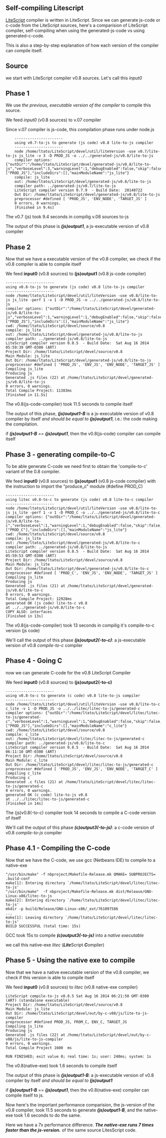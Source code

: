 ## Self-compiling Litescript

[LiteScript](https://github.com/luciotato/LiteScript) compiler is written in LiteScript. 
Since we can generate js-code or c-code
from the LiteScript sources, here's a comparision of LiteScript compiler, self-compiling
when using the generated-js-code vs using generated-c-code.

This is also a step-by-step explanation of how each version of the compiler can compile itself.

## Source
we start with LiteScript compiler v0.8 sources. Let's call this *input0*

## Phase 1
We use *the previous, executable version of the compiler* to compile this source.

We feed *input0* (v0.8 sources) to v.07 compiler

Since v.07 compiler is js-code, this compilation phase runs under node.js

        ----------------------
        using v0.7-to-js to generate (js code) v0.8 lite-to-js compiler
        ----------------------
        node /home/ltato/LiteScript/devel/util/liteVersion -use v0.7/lite-to-js js_lite -v 3 -D PROD_JS -o ../../generated-js/v0.8/lite-to-js
        compiler options: {"outDir":"/home/ltato/LiteScript/devel/generated-js/v0.8/lite-to-js","verboseLevel":3,"warningLevel":1,"debugEnabled":false,"skip":false,"generateSourceMap":true,"single":false,"browser":false,"comments":1,"perf":0,"defines":["PROD_JS"],"includeDirs":[],"mainModuleName":"js_lite"}
        compile: js_lite
        out: /home/ltato/LiteScript/devel/generated-js/v0.8/lite-to-js
        compiler path: ../generated-js/v0.7/lite-to-js
        LiteScript compiler version 0.7.9  - Build Date:  20140722
        Out Dir: /home/ltato/LiteScript/devel/generated-js/v0.8/lite-to-js
        preprocessor #defined [ 'PROD_JS', 'ENV_NODE', 'TARGET_JS' ]
        0 errors, 0 warnings.
        [Finished in 9.4s]

The v0.7 (js) took 9.4 seconds in compilig v.08 sources to-js

The output of this phase is ***(js)output1***, a js-executable version of v0.8 compiler

## Phase 2
Now that we have a executable version of the v0.8 compiler,
we check if the v0.8 compiler is able to compile itself

We feed **input0** (v0.8 sources) to **(js)output1** (v0.8 js-code compiler)

    ----------------------
    using v0.8-to-js to generate (js code) v0.8 lite-to-js compiler
    ----------------------
    node /home/ltato/LiteScript/devel/util/liteVersion -use v0.8/lite-to-js js_lite -perf 1 -v 1 -D PROD_JS -o ../../generated-js/v0.8/lite-to-js
    compiler options: {"outDir":"/home/ltato/LiteScript/devel/generated-js/v0.8/lite-to-js","verboseLevel":1,"warningLevel":1,"debugEnabled":false,"skip":false,"generateSourceMap":true,"single":false,"browser":false,"comments":1,"perf":1,"defines":["PROD_JS"],"includeDirs":[],"mainModuleName":"js_lite"}
    cwd: /home/ltato/LiteScript/devel/source/v0.8
    compile: js_lite
    out: /home/ltato/LiteScript/devel/generated-js/v0.8/lite-to-js
    compiler path: ../generated-js/v0.8/lite-to-js
    LiteScript compiler version 0.8.5  - Build Date:  Sat Aug 16 2014 05:59:39 GMT-0300 (ART)
    Project Dir: /home/ltato/LiteScript/devel/source/v0.8
    Main Module: js_lite
    Out Dir: /home/ltato/LiteScript/devel/generated-js/v0.8/lite-to-js
    preprocessor #defined [ 'PROD_JS', 'ENV_JS', 'ENV_NODE', 'TARGET_JS' ]
    Compiling js_lite
    Producing js
    Generated .js files (22) at /home/ltato/LiteScript/devel/generated-js/v0.8/lite-to-js
    0 errors, 0 warnings.
    Total Compile Project: 11383ms
    [Finished in 11.5s]

The v0.8(js-code-compiler) took 11.5 seconds to compile itself

The output of this phase, ***(js)output1-B*** is a js-executable version of v0.8 compiler by itself
*and should be equal to* ***(js)output1***, i.e.: the code making the compilation.

if ***(js)output1-B*** == ***(js)output1***, then the v0.8(js-code) compiler can compile itself

## Phase 3 - generating compile-to-C

To be able generate C-code we need first to obtain the 'compile-to-c'
variant of the 0.8 compiler.

We feed **input0** (v0.8 sources) to **(js)output1** (v0.8 js-code compiler) with the instruction to
import the "produce_c" module (#define PROD_C)

    ----------------------
    using litec v0.8-to-c to generate (js code) v0.8 lite-to-c compiler
    ----------------------
    node /home/ltato/LiteScript/devel/util/liteVersion -use v0.8/lite-to-js js_lite -perf 1 -v 1 -D PROD_C -o ../../generated-js/v0.8/lite-to-c
    compiler options: {"outDir":"/home/ltato/LiteScript/devel/generated-js/v0.8/lite-to-c","verboseLevel":1,"warningLevel":1,"debugEnabled":false,"skip":false,"generateSourceMap":true,"single":false,"browser":false,"comments":1,"perf":1,"defines":["PROD_C"],"includeDirs":[],"mainModuleName":"js_lite"}
    cwd: /home/ltato/LiteScript/devel/source/v0.8
    compile: js_lite
    out: /home/ltato/LiteScript/devel/generated-js/v0.8/lite-to-c
    compiler path: ../generated-js/v0.8/lite-to-js
    LiteScript compiler version 0.8.5  - Build Date:  Sat Aug 16 2014 05:59:53 GMT-0300 (ART)
    Project Dir: /home/ltato/LiteScript/devel/source/v0.8
    Main Module: js_lite
    Out Dir: /home/ltato/LiteScript/devel/generated-js/v0.8/lite-to-c
    preprocessor #defined [ 'PROD_C', 'ENV_JS', 'ENV_NODE', 'TARGET_JS' ]
    Compiling js_lite
    Producing js
    Generated .js files (21) at /home/ltato/LiteScript/devel/generated-js/v0.8/lite-to-c
    0 errors, 0 warnings.
    Total Compile Project: 12928ms
    generated OK (js code) lite-to-c v0.8
    at ../../generated-js/v0.8/lite-to-c
    COPY ALSO: interfaces
    [Finished in 13s]

The v0.8(js-code-compiler) took 13 seconds in compilig it's compile-to-c version (js code)

We'll call the output of this phase ***(js)output2(-to-c)***: a js-executable version of v0.8 *compile-to-c* compiler

## Phase 4 - Going C

now we can generate C-code for the v0.8 LiteScript Compiler

We feed **input0** (v0.8 sources) to **(js)output2(-to-c)** 

    ----------------------
    using v0.8-to-c to generate (c code) v0.8 lite-to-js compiler
    ----------------------
    node /home/ltato/LiteScript/devel/util/liteVersion -use v0.8/lite-to-c c_lite -v 1 -D PROD_JS -o ../../litec/litec-to-js/generated-c
    compiler options: {"outDir":"/home/ltato/LiteScript/devel/litec/litec-to-js/generated-c","verboseLevel":1,"warningLevel":1,"debugEnabled":false,"skip":false,"generateSourceMap":true,"single":false,"browser":false,"comments":1,"perf":0,"defines":["PROD_JS"],"includeDirs":[],"mainModuleName":"c_lite"}
    cwd: /home/ltato/LiteScript/devel/source/v0.8
    compile: c_lite
    out: /home/ltato/LiteScript/devel/litec/litec-to-js/generated-c
    compiler path: ../generated-js/v0.8/lite-to-c
    LiteScript compiler version 0.8.5  - Build Date:  Sat Aug 16 2014 06:11:10 GMT-0300 (ART)
    Project Dir: /home/ltato/LiteScript/devel/source/v0.8
    Main Module: c_lite
    Out Dir: /home/ltato/LiteScript/devel/litec/litec-to-js/generated-c
    preprocessor #defined [ 'PROD_JS', 'ENV_JS', 'ENV_NODE', 'TARGET_C' ]
    Compiling c_lite
    Producing c
    Generated .c files (21) at /home/ltato/LiteScript/devel/litec/litec-to-js/generated-c
    0 errors, 0 warnings.
    generated OK (c code) lite-to-js v0.8
    at ../../litec/litec-to-js/generated-c
    [Finished in 14s]

The (js)v0.8(-to-c) compiler took 14 seconds to compile a C-code version of itself

We'll call the output of this phase ***(c)output3(-to-js)***: a c-code version of v0.8 *compile-to-js* compiler


## Phase 4.1 - Compiling the C-code

Now that we have the C-code, we use gcc (Netbeans IDE) to compile to a native-exe

    "/usr/bin/make" -f nbproject/Makefile-Release.mk QMAKE= SUBPROJECTS= .build-conf
    make[1]: Entering directory `/home/ltato/LiteScript/devel/litec/litec-to-js'
    "/usr/bin/make"  -f nbproject/Makefile-Release.mk dist/Release/GNU-Linux-x86/litec-to-js
    make[2]: Entering directory `/home/ltato/LiteScript/devel/litec/litec-to-js'
    mkdir -p build/Release/GNU-Linux-x86/_ext/761097586
    ...
    make[1]: Leaving directory `/home/ltato/LiteScript/devel/litec/litec-to-js'
    BUILD SUCCESSFUL (total time: 15s)

GCC took 15s to compile ***(c)output3(-to-js)*** into a *native executable*

we call this native-exe *litec* (***Lite***Script ***C***ompiler)

## Phase 5 - Using the native exe to compile

Now that we have a native executable version of the v0.8 compiler,
we check if this version is able to compile itself

We feed **input0** (v0.8 sources) to *litec* (v0.8 native-exe compiler)

    LiteScript compile-to-js v0.8.5 Sat Aug 16 2014 06:21:50 GMT-0300 (ART) (standalone executable) 
    Project Dir: /home/ltato/LiteScript/devel/source/v0.8 
    Main Module: js_lite 
    Out Dir: /home/ltato/LiteScript/devel/out/by-c-v08/js/lite-to-js-compiler 
    preprocessor #defined PROD_JS, FROM_C, ENV_C, TARGET_JS 
    Compiling js_lite 
    Producing js 
    Generated .js files (22) at /home/ltato/LiteScript/devel/out/by-c-v08/js/lite-to-js-compiler 
    0 errors, 0 warnings. 
    Total Compile Project 1600  ms 

    RUN FINISHED; exit value 0; real time: 1s; user: 240ms; system: 1s

The v0.8(native-exe) took 1.6 seconds to compile itself

The output of this phase is ***(js)output1-B***: a js-executable version of v0.8 compiler by itself
*and should be equal to* ***(js)output1***

if ***(js)output1-B*** == ***(js)output1***, then the v0.8(native-exe) compiler can compile itself to js.

Now here's the important performance comparision, the js-version of the v0.8 compiler, took 
11.5 seconds to generate ***(js)output1-B***, and the native-exe took 1.6 seconds to do the same.

Here we have a 7x performance difference. ***The native-exe runs 7 times faster than the js-version.*** of the same source LitesScript code.

